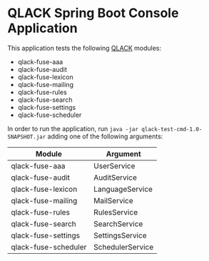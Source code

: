 # QLACK Spring Boot Console Application

This application tests the following [QLACK](https://github.com/eurodyn/QLACK) modules:
- qlack-fuse-aaa
- qlack-fuse-audit
- qlack-fuse-lexicon
- qlack-fuse-mailing
- qlack-fuse-rules
- qlack-fuse-search
- qlack-fuse-settings
- qlack-fuse-scheduler

In order to run the application, run `java -jar qlack-test-cmd-1.0-SNAPSHOT.jar` adding one of the following arguments:

| Module               | Argument         |
|----------------------|------------------|
| qlack-fuse-aaa       | UserService      |
| qlack-fuse-audit     | AuditService     |
| qlack-fuse-lexicon   | LanguageService  |
| qlack-fuse-mailing   | MailService      |
| qlack-fuse-rules     | RulesService     |
| qlack-fuse-search    | SearchService    |
| qlack-fuse-settings  | SettingsService  |
| qlack-fuse-scheduler | SchedulerService |